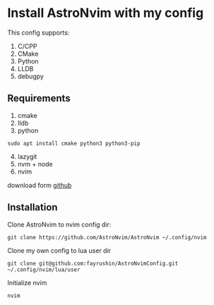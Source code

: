# Install AstroNvim with my config

This config supports:

1. C/CPP
2. CMake
3. Python
4. LLDB
5. debugpy

## Requirements

1. cmake
2. lldb
3. python

`sudo apt install cmake python3 python3-pip`

4. lazygit
5. nvm + node
6. nvim

download form [github](https://github.com/neovim/neovim/releases)

## Installation

Clone AstroNvim to nvim config dir:

`git clone https://github.com/AstroNvim/AstroNvim ~/.config/nvim`

Clone my own config to lua user dir

`git clone git@github.com:fayrushin/AstroNvimConfig.git ~/.config/nvim/lua/user`

Initialize nvim

`nvim`
